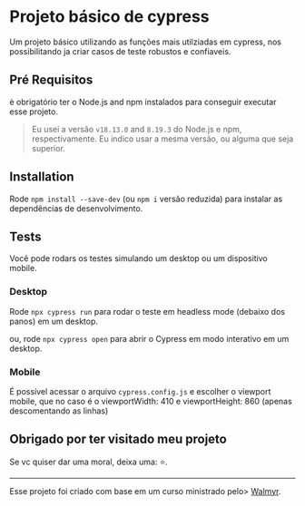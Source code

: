 # Projeto básico de cypress

Um projeto básico utilizando as funções mais utilziadas em cypress, nos possibilitando ja criar casos de teste robustos e confiaveis.

## Pré Requisitos

è obrigatório ter o  Node.js and npm instalados para conseguir executar esse projeto.

> Eu usei a versão  `v18.13.0` and `8.19.3` do Node.js e npm, respectivamente. Eu indico usar a mesma versão, ou alguma que seja superior.

## Installation

Rode `npm install --save-dev` (ou `npm i` versão reduzida) para instalar as dependências de desenvolvimento.

## Tests

Você pode rodars os testes simulando um desktop ou um dispositivo mobile.

### Desktop

Rode `npx cypress run` para rodar o teste em headless mode (debaixo dos panos) em um desktop.

ou, rode `npx cypress open` para abrir o Cypress em modo interativo em um desktop.

### Mobile

É possível acessar o arquivo `cypress.config.js` e escolher o viewport mobile, que no caso é o viewportWidth: 410 e viewportHeight: 860 (apenas descomentando as linhas)

## Obrigado por ter visitado meu projeto

Se vc quiser dar uma moral, deixa uma: ⭐.

___

Esse projeto foi criado com base em um curso ministrado pelo> [Walmyr](https://walmyr.dev).
